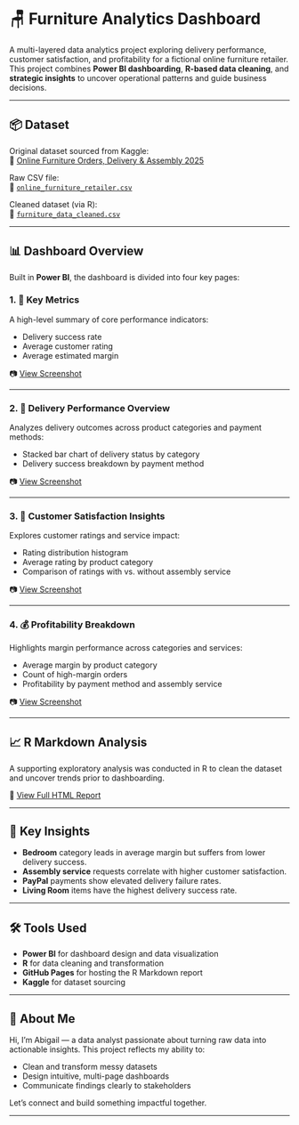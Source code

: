 # 🪑 Furniture Analytics Dashboard

A multi-layered data analytics project exploring delivery performance, customer satisfaction, and profitability for a fictional online furniture retailer. This project combines **Power BI dashboarding**, **R-based data cleaning**, and **strategic insights** to uncover operational patterns and guide business decisions.

---

## 📦 Dataset

Original dataset sourced from Kaggle:  
🔗 [Online Furniture Orders, Delivery & Assembly 2025](https://www.kaggle.com/datasets/pratyushpuri/online-furniture-orders-delivery-and-assembly-2025)

Raw CSV file:  
📄 [`online_furniture_retailer.csv`](https://github.com/abigailcabadin/furniture-analytics-project/blob/main/online_furniture_retailer.csv)

Cleaned dataset (via R):  
🧼 [`furniture_data_cleaned.csv`](https://github.com/abigailcabadin/furniture-analytics-project/blob/main/furniture_data_cleaned.csv)

---

## 📊 Dashboard Overview

Built in **Power BI**, the dashboard is divided into four key pages:

### 1. 🔑 Key Metrics
A high-level summary of core performance indicators:
- Delivery success rate
- Average customer rating
- Average estimated margin

📷 [View Screenshot](https://github.com/abigailcabadin/furniture-analytics-project/blob/main/Key%20Metrics.jpg)

---

### 2. 🚚 Delivery Performance Overview
Analyzes delivery outcomes across product categories and payment methods:
- Stacked bar chart of delivery status by category
- Delivery success breakdown by payment method

📷 [View Screenshot](https://github.com/abigailcabadin/furniture-analytics-project/blob/main/Delivery%20Performance.jpg)

---

### 3. 🌟 Customer Satisfaction Insights
Explores customer ratings and service impact:
- Rating distribution histogram
- Average rating by product category
- Comparison of ratings with vs. without assembly service

📷 [View Screenshot](https://github.com/abigailcabadin/furniture-analytics-project/blob/main/Customer%20Satisfaction%20Insights.jpg)

---

### 4. 💰 Profitability Breakdown
Highlights margin performance across categories and services:
- Average margin by product category
- Count of high-margin orders
- Profitability by payment method and assembly service

📷 [View Screenshot](https://github.com/abigailcabadin/furniture-analytics-project/blob/main/Profitability%20Breakdown.jpg)

---

## 📈 R Markdown Analysis

A supporting exploratory analysis was conducted in R to clean the dataset and uncover trends prior to dashboarding.

🔗 [View Full HTML Report](https://abigailcabadin.github.io/furniture-analysis-report/)

---

## 🎯 Key Insights

- **Bedroom** category leads in average margin but suffers from lower delivery success.
- **Assembly service** requests correlate with higher customer satisfaction.
- **PayPal** payments show elevated delivery failure rates.
- **Living Room** items have the highest delivery success rate.

---

## 🛠️ Tools Used

- **Power BI** for dashboard design and data visualization
- **R** for data cleaning and transformation
- **GitHub Pages** for hosting the R Markdown report
- **Kaggle** for dataset sourcing

---

## 💼 About Me

Hi, I’m Abigail — a data analyst passionate about turning raw data into actionable insights. This project reflects my ability to:
- Clean and transform messy datasets
- Design intuitive, multi-page dashboards
- Communicate findings clearly to stakeholders

Let’s connect and build something impactful together.

---
